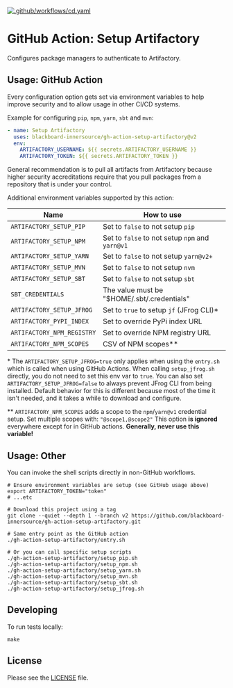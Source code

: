 [![.github/workflows/cd.yaml](https://github.com/blackboard-innersource/gh-action-setup-artifactory/actions/workflows/cd.yaml/badge.svg)](https://github.com/blackboard-innersource/gh-action-setup-artifactory/actions/workflows/cd.yaml)

# GitHub Action: Setup Artifactory

Configures package managers to authenticate to Artifactory.

## Usage: GitHub Action

Every configuration option gets set via environment variables to help improve security and
to allow usage in other CI/CD systems.

Example for configuring `pip`, `npm`, `yarn`, `sbt` and `mvn`:

```yaml
- name: Setup Artifactory
  uses: blackboard-innersource/gh-action-setup-artifactory@v2
  env:
    ARTIFACTORY_USERNAME: ${{ secrets.ARTIFACTORY_USERNAME }}
    ARTIFACTORY_TOKEN: ${{ secrets.ARTIFACTORY_TOKEN }}
```

General recommendation is to pull all artifacts from Artifactory because higher security
accreditations require that you pull packages from a repository that is under your
control.

Additional environment variables supported by this action:

| Name                       | How to use                                      |
| -------------------------- |-------------------------------------------------|
| `ARTIFACTORY_SETUP_PIP`    | Set to `false` to not setup `pip`               |
| `ARTIFACTORY_SETUP_NPM`    | Set to `false` to not setup `npm` and `yarn@v1` |
| `ARTIFACTORY_SETUP_YARN`   | Set to `false` to not setup `yarn@v2+`          |
| `ARTIFACTORY_SETUP_MVN`    | Set to `false` to not setup `nvm`               |
| `ARTIFACTORY_SETUP_SBT`    | Set to `false` to not setup `sbt`               |
| `SBT_CREDENTIALS`          | The value must be "$HOME/.sbt/.credentials"     |
| `ARTIFACTORY_SETUP_JFROG`  | Set to `true` to setup `jf` (JFrog CLI)\*       |
| `ARTIFACTORY_PYPI_INDEX`   | Set to override PyPi index URL                  |
| `ARTIFACTORY_NPM_REGISTRY` | Set to override NPM registry URL                |
| `ARTIFACTORY_NPM_SCOPES`   | CSV of NPM scopes\*\*                           |



\* The `ARTIFACTORY_SETUP_JFROG=true` only applies when using the `entry.sh` which is
called when using GitHub Actions. When calling `setup_jfrog.sh` directly, you do not need
to set this env var to `true`. You can also set `ARTIFACTORY_SETUP_JFROG=false` to always
prevent JFrog CLI from being installed. Default behavior for this is different because
most of the time it isn't needed, and it takes a while to download and configure.

\*\* `ARTIFACTORY_NPM_SCOPES` adds a scope to the `npm`/`yarn@v1` credential setup.
Set multiple scopes with: `"@scope1,@scope2"` This option **is ignored** everywhere except
for in GitHub actions. **Generally, never use this variable!**

## Usage: Other

You can invoke the shell scripts directly in non-GitHub workflows.

```shell
# Ensure environment variables are setup (see GitHub usage above)
export ARTIFACTORY_TOKEN="token"
# ...etc

# Download this project using a tag
git clone --quiet --depth 1 --branch v2 https://github.com/blackboard-innersource/gh-action-setup-artifactory.git

# Same entry point as the GitHub action
./gh-action-setup-artifactory/entry.sh

# Or you can call specific setup scripts
./gh-action-setup-artifactory/setup_pip.sh
./gh-action-setup-artifactory/setup_npm.sh
./gh-action-setup-artifactory/setup_yarn.sh
./gh-action-setup-artifactory/setup_mvn.sh
./gh-action-setup-artifactory/setup_sbt.sh
./gh-action-setup-artifactory/setup_jfrog.sh
```

## Developing

To run tests locally:

```shell script
make
```

## License

Please see the [LICENSE](LICENSE) file.
